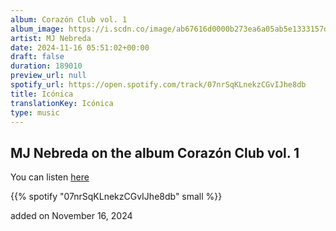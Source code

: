 ```yaml
---
album: Corazón Club vol. 1
album_image: https://i.scdn.co/image/ab67616d0000b273ea6a05ab5e1333157d9b6acf
artist: MJ Nebreda
date: 2024-11-16 05:51:02+00:00
draft: false
duration: 189010
preview_url: null
spotify_url: https://open.spotify.com/track/07nrSqKLnekzCGvIJhe8db
title: Icónica
translationKey: Icónica
type: music
---
```


## MJ Nebreda on the album Corazón Club vol. 1

You can listen [here](https://open.spotify.com/track/07nrSqKLnekzCGvIJhe8db)

{{% spotify "07nrSqKLnekzCGvIJhe8db" small %}}

added on November 16, 2024